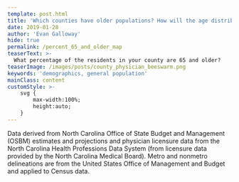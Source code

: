 ```yaml
---
template: post.html
title: 'Which counties have older populations? How will the age distribution change over time?'
date: 2019-01-28
author: 'Evan Galloway'
hide: true
permalink: /percent_65_and_older_map
teaserText: >-
  What percentage of the residents in your county are 65 and older?
teaserImage: /images/posts/county_physician_beeswarm.png
keywords: 'demographics, general population'
mainClass: content
customStyle: >- 
    svg {
        max-width:100%;
        height:auto;
    }
---
```

<div id='chart-title'></div>
<div id='viewof-year'></div>
<div id='beeswarm' ></div>
Data derived from North Carolina Office of State Budget and Management (OSBM) estimates and projections and physician licensure data from the North Carolina Health Professions Data System (from licensure data provided by the North Carolina Medical Board). Metro and nonmetro delineations are from the United States Office of Management and Budget and applied to Census data.

<script type="module">
  // Load the Observable runtime and inspector.
  import {Runtime, Inspector} from "https://unpkg.com/@observablehq/notebook-runtime?module";

  import notebook from "/county_physician_beeswarm/county_physician_beeswarm.js";


  const renders = {
    "chart-title": "#chart-title",
    "viewof year": "#viewof-year",
    "beeswarm": "#beeswarm",
  };

  for (let i in renders)
    renders[i] = document.querySelector(renders[i]);

  Runtime.load(notebook, (variable) => {
    if (renders[variable.name]){
      return new Inspector(renders[variable.name]);
    } else {return true;}
  });


//   document.querySelector('.blog').appendChild(document.querySelector('.byline'));
</script>
